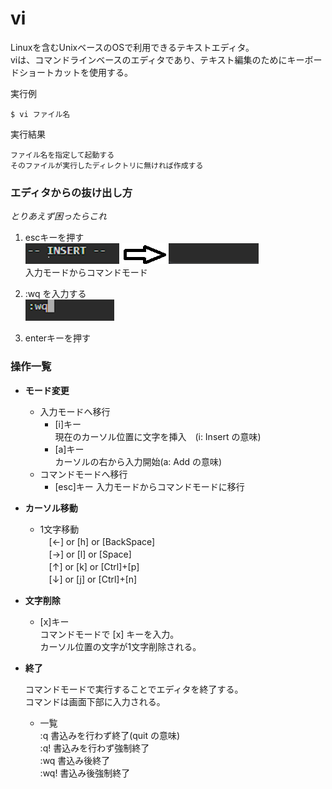 [](ファイル名はコマンド名.md)
# vi
Linuxを含むUnixベースのOSで利用できるテキストエディタ。  
viは、コマンドラインベースのエディタであり、テキスト編集のためにキーボードショートカットを使用する。  

  実行例 [](変更しない)
  
  ```
  $ vi ファイル名 
  ```


  実行結果　[](変更しない)


  ```
  ファイル名を指定して起動する
  そのファイルが実行したディレクトリに無ければ作成する
  ```

### エディタからの抜け出し方
_とりあえず困ったらこれ_

1. escキーを押す  
   ![alt text](image.png)  
   入力モードからコマンドモード

2. :wq を入力する  
   ![alt text](image-1.png)  
3. enterキーを押す


### 操作一覧

- **モード変更**
  
  - 入力モードへ移行
    - [i]キー  
      現在のカーソル位置に文字を挿入　(i: Insert の意味)
    - [a]キー  
      カーソルの右から入力開始(a: Add の意味)
  - コマンドモードへ移行
    - [esc]キー 
      入力モードからコマンドモードに移行
   

- **カーソル移動**
  
  - 1文字移動  
  　[←] or [h] or [BackSpace]  
  　[→] or [l] or [Space]  
  　[↑] or [k] or [Ctrl]+[p]  
  　[↓] or [j] or [Ctrl]+[n]  


- **文字削除** 
  
  - [x]キー  
    コマンドモードで [x] キーを入力。  
    カーソル位置の文字が1文字削除される。
  

- **終了** 
  
  コマンドモードで実行することでエディタを終了する。  
  コマンドは画面下部に入力される。

  - 一覧  
  :q    書込みを行わず終了(quit の意味)  
  :q!    書込みを行わず強制終了  
  :wq    書込み後終了  
  :wq!    書込み後強制終了   
  
